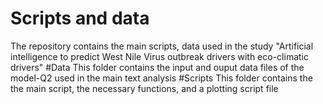 # Scripts and data 
The repository contains the main scripts, data used in the study "Artificial intelligence to predict West Nile Virus outbreak drivers with eco-climatic drivers" 
#Data
This folder contains the input and ouput data files of the model-Q2 used in the main text analysis 
#Scripts 
This folder contains the the main script, the necessary functions, and a plotting script file
